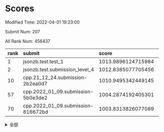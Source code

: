# Scores

Modified Time: 2022-04-01 19:23:00

Submit Num: 207

All Rank Num: 456437

| rank |               submit               |       score        |       sigma        | pk_num |
| :--- | :--------------------------------- | :----------------- | :----------------- | :----- |
| 1    | jsonzb.test.test_1                 | 1013.9896124715984 | 0.8393659151844577 | 8818   |
| 2    | jsonzb.test.submission_level_4     | 1012.8385077705456 | 0.8140353053251194 | 8820   |
| 10   | cpp.21_12_24.submission-2b2ea0d7   | 1010.9495342449145 | 0.7809197909260522 | 8817   |
| 57   | cpp.2022_01_09.submission-5b0e3de2 | 1004.2874192405301 | 0.7147485229986117 | 8823   |
| 70   | cpp.2022_01_09.submission-816672bd | 1003.8313826077089 | 0.719631583009895  | 8824   |


<details>
<summary>全部</summary>

| rank |                 submit                 |       score        |       sigma        | pk_num |
| :--- | :------------------------------------- | :----------------- | :----------------- | :----- |
| 1    | jsonzb.test.test_1                     | 1013.9896124715984 | 0.8393659151844577 | 8818   |
| 2    | jsonzb.test.submission_level_4         | 1012.8385077705456 | 0.8140353053251194 | 8820   |
| 3    | gobigger.level_3.submission_level_3_13 | 1011.9561312206728 | 0.7860860184191696 | 8815   |
| 4    | gobigger.level_3.submission_level_3_20 | 1011.4888204795249 | 0.7549501527670565 | 8820   |
| 5    | gobigger.level_3.submission_level_3_41 | 1011.341797823887  | 0.749954427968719  | 8823   |
| 6    | gobigger.level_3.submission_level_3_9  | 1011.2427972301612 | 0.7664527179054333 | 8820   |
| 7    | gobigger.level_3.submission_level_3_38 | 1011.1607172457145 | 0.7548298079423283 | 8816   |
| 8    | gobigger.level_3.submission_level_3_1  | 1010.964143090966  | 0.7968791166037281 | 8820   |
| 9    | gobigger.level_3.submission_level_3_25 | 1010.9584569455706 | 0.7555379148676736 | 8826   |
| 10   | cpp.21_12_24.submission-2b2ea0d7       | 1010.9495342449145 | 0.7809197909260522 | 8817   |
| 11   | gobigger.level_3.submission_level_3_16 | 1010.9078873896837 | 0.7792354128578413 | 8819   |
| 12   | gobigger.level_3.submission_level_3_7  | 1010.8405031419042 | 0.7817725372434892 | 8823   |
| 13   | gobigger.level_3.submission_level_3_0  | 1010.7558371018172 | 0.7622765964534218 | 8820   |
| 14   | gobigger.level_3.submission_level_3_48 | 1010.586083652584  | 0.7665876225574245 | 8820   |
| 15   | gobigger.level_3.submission_level_3_26 | 1010.5421096572846 | 0.7875954046941579 | 8818   |
| 16   | gobigger.level_3.submission_level_3_11 | 1010.430737878148  | 0.7528176931866687 | 8821   |
| 17   | gobigger.level_3.submission_level_3_2  | 1010.391730837986  | 0.7545939083922371 | 8819   |
| 18   | gobigger.level_3.submission_level_3_39 | 1010.3694981553151 | 0.7536540615718149 | 8821   |
| 19   | gobigger.level_3.submission_level_3_30 | 1010.314059799604  | 0.7461880332442439 | 8818   |
| 20   | gobigger.level_3.submission_level_3_15 | 1010.3039316564297 | 0.7470438877442307 | 8820   |
| 21   | gobigger.level_3.submission_level_3_29 | 1010.288559223438  | 0.7601814416542034 | 8818   |
| 22   | gobigger.level_3.submission_level_3_5  | 1010.2712070301119 | 0.7527164927091233 | 8819   |
| 23   | gobigger.level_3.submission_level_3_31 | 1010.2627632159591 | 0.7760186793068862 | 8822   |
| 24   | gobigger.level_3.submission_level_3_47 | 1010.1994429188794 | 0.7598896010184626 | 8821   |
| 25   | gobigger.level_3.submission_level_3_36 | 1010.1681603188106 | 0.7890335847537078 | 8815   |
| 26   | gobigger.level_3.submission_level_3_4  | 1010.0916058408748 | 0.7379890403713535 | 8822   |
| 27   | gobigger.level_3.submission_level_3_32 | 1010.0778882329665 | 0.7508316489857466 | 8820   |
| 28   | gobigger.level_3.submission_level_3_14 | 1010.0562025035971 | 0.7250832573429729 | 8818   |
| 29   | gobigger.level_3.submission_level_3_28 | 1010.0551740582098 | 0.760168885387642  | 8821   |
| 30   | gobigger.level_3.submission_level_3_27 | 1010.0446353453307 | 0.7506093707920143 | 8815   |
| 31   | gobigger.level_3.submission_level_3_23 | 1010.0289454091221 | 0.742547575801821  | 8820   |
| 32   | gobigger.level_3.submission_level_3_12 | 1010.0245496694309 | 0.7702174885716706 | 8821   |
| 33   | gobigger.level_3.submission_level_3_37 | 1009.9762499001303 | 0.7676971653023537 | 8819   |
| 34   | gobigger.level_3.submission_level_3_45 | 1009.9438045184451 | 0.7608280712006497 | 8823   |
| 35   | gobigger.level_3.submission_level_3_19 | 1009.9153058296181 | 0.749334031865854  | 8820   |
| 36   | gobigger.level_3.submission_level_3_35 | 1009.7765032829692 | 0.7370544646683478 | 8822   |
| 37   | gobigger.level_3.submission_level_3_8  | 1009.6639126686449 | 0.7251677692106704 | 8820   |
| 38   | gobigger.level_3.submission_level_3_10 | 1009.5989908559842 | 0.751358585731487  | 8820   |
| 39   | gobigger.level_3.submission_level_3_44 | 1009.5645547123588 | 0.7563316258559357 | 8815   |
| 40   | gobigger.level_3.submission_level_3_17 | 1009.5038971997542 | 0.7649569381288833 | 8817   |
| 41   | gobigger.level_3.submission_level_3_49 | 1009.4231584347292 | 0.7500175062155564 | 8818   |
| 42   | gobigger.level_3.submission_level_3_34 | 1009.4086994926532 | 0.7529277908317499 | 8822   |
| 43   | gobigger.level_3.submission_level_3_6  | 1009.4041508543437 | 0.7628194737673144 | 8821   |
| 44   | gobigger.level_3.submission_level_3_22 | 1009.3604829647818 | 0.7560257750786163 | 8823   |
| 45   | gobigger.level_3.submission_level_3_46 | 1009.3234235483244 | 0.7532152305002822 | 8818   |
| 46   | gobigger.level_3.submission_level_3_3  | 1009.2215612908896 | 0.7585504611082666 | 8820   |
| 47   | gobigger.level_3.submission_level_3_24 | 1009.1836112688835 | 0.7458644858029936 | 8822   |
| 48   | gobigger.level_3.submission_level_3_21 | 1009.06106528447   | 0.7370961417051383 | 8821   |
| 49   | gobigger.level_3.submission_level_3_40 | 1009.0595820452946 | 0.7520792272547997 | 8823   |
| 50   | gobigger.level_3.submission_level_3_33 | 1008.8617649225614 | 0.7434538698221399 | 8819   |
| 51   | gobigger.level_3.submission_level_3_18 | 1008.7765792763092 | 0.7662843841569666 | 8824   |
| 52   | gobigger.level_3.submission_level_3_43 | 1008.6481770378207 | 0.7597527226242331 | 8824   |
| 53   | gobigger.level_3.submission_level_3_42 | 1007.7648209939208 | 0.7318926133335395 | 8823   |
| 54   | gobigger.level_1.submission_level_1_41 | 1005.1366891816099 | 0.7262645258306973 | 8823   |
| 55   | gobigger.level_1.submission_level_1_28 | 1005.0922850912798 | 0.7190726350505944 | 8822   |
| 56   | gobigger.level_1.submission_level_1_47 | 1004.2925112716508 | 0.7223445106362537 | 8818   |
| 57   | cpp.2022_01_09.submission-5b0e3de2     | 1004.2874192405301 | 0.7147485229986117 | 8823   |
| 58   | gobigger.level_1.submission_level_1_43 | 1004.1950634523927 | 0.722530395947692  | 8821   |
| 59   | gobigger.level_1.submission_level_1_24 | 1004.1826695988125 | 0.7102112257705274 | 8823   |
| 60   | gobigger.level_1.submission_level_1_22 | 1004.0756799923129 | 0.7272322466524735 | 8819   |
| 61   | gobigger.level_1.submission_level_1_0  | 1004.0697011282405 | 0.7161786454405025 | 8821   |
| 62   | gobigger.level_1.submission_level_1_34 | 1004.0439043049776 | 0.7015769020842982 | 8818   |
| 63   | gobigger.level_1.submission_level_1_32 | 1004.037223153389  | 0.7164873532346469 | 8822   |
| 64   | gobigger.level_1.submission_level_1_33 | 1004.0354924194861 | 0.7179485884260307 | 8823   |
| 65   | gobigger.level_1.submission_level_1_16 | 1004.0142337523391 | 0.7085937563949872 | 8817   |
| 66   | gobigger.level_1.submission_level_1_30 | 1003.9127115712604 | 0.717494617692876  | 8820   |
| 67   | gobigger.level_1.submission_level_1_46 | 1003.8949133034668 | 0.7100406286194736 | 8818   |
| 68   | gobigger.level_1.submission_level_1_36 | 1003.8893467109108 | 0.7142074929898105 | 8819   |
| 69   | gobigger.level_1.submission_level_1_1  | 1003.8537482445714 | 0.7221142026171414 | 8821   |
| 70   | cpp.2022_01_09.submission-816672bd     | 1003.8313826077089 | 0.719631583009895  | 8824   |
| 71   | gobigger.level_1.submission_level_1_6  | 1003.7935849357699 | 0.7162093966839362 | 8819   |
| 72   | gobigger.level_1.submission_level_1_26 | 1003.742220998027  | 0.7198407082945781 | 8822   |
| 73   | gobigger.level_1.submission_level_1_3  | 1003.6536994950957 | 0.7183543966453267 | 8826   |
| 74   | gobigger.level_1.submission_level_1_35 | 1003.5766163156271 | 0.7179187225217337 | 8821   |
| 75   | gobigger.level_1.submission_level_1_20 | 1003.4783558526311 | 0.7151165567886641 | 8819   |
| 76   | gobigger.level_1.submission_level_1_5  | 1003.4769287139802 | 0.7100140019769879 | 8822   |
| 77   | gobigger.level_1.submission_level_1_18 | 1003.4655228939487 | 0.7133750036734652 | 8819   |
| 78   | gobigger.level_1.submission_level_1_8  | 1003.4566297757655 | 0.7215546418222649 | 8824   |
| 79   | gobigger.level_1.submission_level_1_42 | 1003.4237883564128 | 0.7166160353613478 | 8823   |
| 80   | gobigger.level_1.submission_level_1_9  | 1003.3861443857705 | 0.7223502292648089 | 8818   |
| 81   | gobigger.level_1.submission_level_1_25 | 1003.3857396359502 | 0.7178317627228504 | 8815   |
| 82   | gobigger.level_1.submission_level_1_27 | 1003.3725479214814 | 0.7185439510489933 | 8820   |
| 83   | gobigger.level_1.submission_level_1_49 | 1003.3721303009451 | 0.712601676035471  | 8822   |
| 84   | gobigger.level_1.submission_level_1_13 | 1003.3530777375843 | 0.7111771467273857 | 8817   |
| 85   | gobigger.level_1.submission_level_1_29 | 1003.3423664384251 | 0.7077862462850867 | 8822   |
| 86   | gobigger.level_1.submission_level_1_15 | 1003.3031963657962 | 0.7213064923317231 | 8821   |
| 87   | gobigger.level_1.submission_level_1_38 | 1003.2560606039656 | 0.7162685759633084 | 8823   |
| 88   | gobigger.level_1.submission_level_1_39 | 1003.2102973861329 | 0.7213796755292956 | 8820   |
| 89   | gobigger.level_1.submission_level_1_21 | 1003.1801480090113 | 0.7087480209867083 | 8820   |
| 90   | gobigger.level_1.submission_level_1_11 | 1003.1780031887189 | 0.7192922706221626 | 8820   |
| 91   | gobigger.level_1.submission_level_1_31 | 1003.1561080569901 | 0.7120412732920801 | 8820   |
| 92   | gobigger.level_1.submission_level_1_44 | 1003.1282526686874 | 0.7210232812191556 | 8817   |
| 93   | gobigger.level_1.submission_level_1_2  | 1003.0770013064742 | 0.7187064087271413 | 8819   |
| 94   | gobigger.level_1.submission_level_1_45 | 1003.0095919715649 | 0.7136000149030588 | 8821   |
| 95   | gobigger.level_1.submission_level_1_7  | 1002.9204992261307 | 0.7131366629724519 | 8823   |
| 96   | gobigger.level_1.submission_level_1_12 | 1002.8899971692456 | 0.7144269501305285 | 8826   |
| 97   | gobigger.level_1.submission_level_1_17 | 1002.702661109623  | 0.7144337233739924 | 8820   |
| 98   | gobigger.level_1.submission_level_1_37 | 1002.7008237972434 | 0.7147847245103335 | 8817   |
| 99   | gobigger.level_1.submission_level_1_23 | 1002.6890836901371 | 0.7109059175268793 | 8822   |
| 100  | gobigger.level_1.submission_level_1_14 | 1002.4724536871262 | 0.7123422335731465 | 8816   |
| 101  | gobigger.level_1.submission_level_1_48 | 1002.4514086443507 | 0.7067571930876272 | 8819   |
| 102  | gobigger.level_1.submission_level_1_4  | 1002.423570023409  | 0.7148332167555942 | 8819   |
| 103  | gobigger.level_1.submission_level_1_40 | 1002.3866281201081 | 0.7134682777512323 | 8824   |
| 104  | gobigger.level_1.submission_level_1_19 | 1002.3484869366367 | 0.7181312931715901 | 8819   |
| 105  | gobigger.level_1.submission_level_1_10 | 1002.0054497333304 | 0.7114276335616311 | 8820   |
| 106  | gobigger.random.submission_random_48   | 997.6417366515186  | 0.7042631666588971 | 8822   |
| 107  | gobigger.random.submission_random_42   | 997.5378438373132  | 0.7121283314177574 | 8821   |
| 108  | gobigger.random.submission_random_39   | 997.2583012552602  | 0.7163321238649799 | 8817   |
| 109  | gobigger.random.submission_random_7    | 997.184773860546   | 0.7245305140990153 | 8821   |
| 110  | gobigger.random.submission_random_35   | 996.9933433428354  | 0.6994259004697511 | 8822   |
| 111  | gobigger.random.submission_random_49   | 996.9259555417271  | 0.6967176097796948 | 8819   |
| 112  | gobigger.random.submission_random_13   | 996.8894801502418  | 0.7153926849958748 | 8816   |
| 113  | gobigger.random.submission_random_11   | 996.7465014757009  | 0.708697225903814  | 8820   |
| 114  | gobigger.random.submission_random_32   | 996.5939598904768  | 0.7108823247713597 | 8817   |
| 115  | gobigger.random.submission_random_30   | 996.5744125231777  | 0.706817182227282  | 8819   |
| 116  | gobigger.random.submission_random_12   | 996.5215790532092  | 0.7241666993505032 | 8819   |
| 117  | gobigger.random.submission_random_31   | 996.4522965187921  | 0.7055942467013507 | 8823   |
| 118  | gobigger.random.submission_random_29   | 996.4296687523996  | 0.7123711658414159 | 8821   |
| 119  | gobigger.random.submission_random_40   | 996.4114857907545  | 0.7220700476051718 | 8822   |
| 120  | gobigger.random.submission_random_26   | 996.4036336083309  | 0.7084157929661996 | 8824   |
| 121  | gobigger.random.submission_random_2    | 996.3281059468385  | 0.7242980289198673 | 8821   |
| 122  | gobigger.random.submission_random_0    | 996.2956258574494  | 0.7161679129838442 | 8814   |
| 123  | gobigger.random.submission_random_45   | 996.2731483655615  | 0.7153875878243242 | 8821   |
| 124  | gobigger.random.submission_random_21   | 996.2533954727453  | 0.7179970299759331 | 8822   |
| 125  | gobigger.random.submission_random_28   | 996.2396497349226  | 0.708514935472629  | 8820   |
| 126  | gobigger.random.submission_random_20   | 996.2338549865744  | 0.710352303988549  | 8822   |
| 127  | gobigger.random.submission_random_1    | 996.1937582847497  | 0.7123051949855124 | 8818   |
| 128  | gobigger.random.submission_random_6    | 996.1870663839197  | 0.7077179674449188 | 8825   |
| 129  | gobigger.random.submission_random_36   | 996.1758058946266  | 0.7137700616796346 | 8819   |
| 130  | gobigger.random.submission_random_25   | 996.1709392710598  | 0.7106305357113107 | 8824   |
| 131  | gobigger.random.submission_random_43   | 996.1667642311857  | 0.714751243063981  | 8821   |
| 132  | gobigger.random.submission_random_10   | 996.1425477797238  | 0.7339787939548    | 8820   |
| 133  | gobigger.random.submission_random_22   | 996.0321266853566  | 0.699829460992159  | 8816   |
| 134  | gobigger.random.submission_random_9    | 996.0185924250283  | 0.7194991142006787 | 8821   |
| 135  | gobigger.random.submission_random_3    | 995.9856901574128  | 0.7059468014073107 | 8822   |
| 136  | gobigger.random.submission_random_19   | 995.97358860333    | 0.7171291186563384 | 8821   |
| 137  | gobigger.random.submission_random_44   | 995.8991126646653  | 0.7292512358149827 | 8819   |
| 138  | gobigger.random.submission_random_47   | 995.8809544505352  | 0.7053215628691382 | 8822   |
| 139  | gobigger.random.submission_random_16   | 995.8762941269215  | 0.7146750502729046 | 8825   |
| 140  | gobigger.random.submission_random_15   | 995.7972608801998  | 0.7168472182198649 | 8819   |
| 141  | gobigger.random.submission_random_27   | 995.737104589596   | 0.7075686581428045 | 8822   |
| 142  | gobigger.random.submission_random_38   | 995.6880171793413  | 0.7100780665233181 | 8818   |
| 143  | gobigger.random.submission_random_8    | 995.625227252052   | 0.7194726549830848 | 8818   |
| 144  | gobigger.random.submission_random_17   | 995.5672318461322  | 0.7078618712886869 | 8814   |
| 145  | gobigger.random.submission_random_5    | 995.5472633508662  | 0.7273472400921657 | 8821   |
| 146  | gobigger.random.submission_random_23   | 995.4971225426015  | 0.7095252927581427 | 8819   |
| 147  | gobigger.random.submission_random_18   | 995.4736126342868  | 0.7173177386390245 | 8818   |
| 148  | gobigger.random.submission_random_37   | 995.3889158399024  | 0.7200976667993906 | 8816   |
| 149  | gobigger.random.submission_random_4    | 995.3414506766976  | 0.7018184935420355 | 8818   |
| 150  | gobigger.random.submission_random_46   | 995.3109454495086  | 0.711642888982995  | 8815   |
| 151  | gobigger.level_2.submission_level_2_47 | 995.2959604640876  | 0.7340821002618801 | 8818   |
| 152  | gobigger.random.submission_random_34   | 995.2580829282774  | 0.7195053344867706 | 8820   |
| 153  | gobigger.random.submission_random_33   | 995.0484938935308  | 0.7134231702685553 | 8819   |
| 154  | gobigger.random.submission_random_24   | 994.9281776865447  | 0.7060760102498579 | 8817   |
| 155  | gobigger.level_2.submission_level_2_6  | 994.8481716998318  | 0.7318175153574453 | 8818   |
| 156  | gobigger.random.submission_random_14   | 994.828045950932   | 0.7177920502928349 | 8821   |
| 157  | gobigger.random.submission_random_41   | 994.5581745758599  | 0.717611726967435  | 8821   |
| 158  | gobigger.level_2.submission_level_2_31 | 993.7382013039244  | 0.7248781193146726 | 8817   |
| 159  | gobigger.level_2.submission_level_2_11 | 993.2091650408004  | 0.7420178711940699 | 8821   |
| 160  | gobigger.level_2.submission_level_2_48 | 993.180671580765   | 0.7380619550401836 | 8815   |
| 161  | gobigger.level_2.submission_level_2_38 | 992.8895419003688  | 0.7300168242179226 | 8822   |
| 162  | gobigger.level_2.submission_level_2_44 | 992.7691335602054  | 0.7368191333498645 | 8815   |
| 163  | gobigger.level_2.submission_level_2_29 | 992.710464560461   | 0.7430378798356551 | 8820   |
| 164  | gobigger.level_2.submission_level_2_25 | 992.6557567243293  | 0.7486619317343759 | 8819   |
| 165  | gobigger.level_2.submission_level_2_27 | 992.6063182940537  | 0.7492701241951966 | 8823   |
| 166  | gobigger.level_2.submission_level_2_39 | 992.575873284874   | 0.7298670018042895 | 8816   |
| 167  | gobigger.level_2.submission_level_2_35 | 992.5509426958522  | 0.7455734903310833 | 8819   |
| 168  | gobigger.level_2.submission_level_2_36 | 992.5073374289441  | 0.7422911703199597 | 8821   |
| 169  | gobigger.level_2.submission_level_2_33 | 992.4891017785261  | 0.7319283786531271 | 8822   |
| 170  | gobigger.level_2.submission_level_2_42 | 992.4380122176557  | 0.7430364298096693 | 8824   |
| 171  | gobigger.level_2.submission_level_2_8  | 992.4256514679312  | 0.7238632475242406 | 8823   |
| 172  | gobigger.level_2.submission_level_2_24 | 992.3321637921842  | 0.727094328059101  | 8819   |
| 173  | gobigger.level_2.submission_level_2_10 | 992.2855840339962  | 0.762022736716562  | 8817   |
| 174  | gobigger.level_2.submission_level_2_7  | 992.2811037707067  | 0.7356659154975811 | 8826   |
| 175  | gobigger.level_2.submission_level_2_43 | 992.105563565887   | 0.7374882194620226 | 8815   |
| 176  | gobigger.level_2.submission_level_2_12 | 992.0202133768845  | 0.7388529443719692 | 8817   |
| 177  | gobigger.level_2.submission_level_2_18 | 992.0051328382347  | 0.7354308612240968 | 8821   |
| 178  | gobigger.level_2.submission_level_2_20 | 991.9853266002277  | 0.7472600059938365 | 8817   |
| 179  | gobigger.level_2.submission_level_2_1  | 991.9545314563351  | 0.7512680845004103 | 8819   |
| 180  | gobigger.level_2.submission_level_2_34 | 991.9306765061144  | 0.758469870908407  | 8820   |
| 181  | gobigger.level_2.submission_level_2_17 | 991.9253794414038  | 0.7404899347418367 | 8822   |
| 182  | gobigger.level_2.submission_level_2_30 | 991.8870485558823  | 0.7573895344828124 | 8823   |
| 183  | gobigger.level_2.submission_level_2_14 | 991.8647445886983  | 0.7471633430932424 | 8820   |
| 184  | gobigger.level_2.submission_level_2_3  | 991.8410312637155  | 0.7335525205327175 | 8821   |
| 185  | gobigger.level_2.submission_level_2_2  | 991.8158711406866  | 0.7449791655619818 | 8818   |
| 186  | gobigger.level_2.submission_level_2_19 | 991.7301659381847  | 0.7520816853100182 | 8819   |
| 187  | gobigger.level_2.submission_level_2_40 | 991.705931458682   | 0.73961785769454   | 8818   |
| 188  | gobigger.level_2.submission_level_2_46 | 991.5064580013683  | 0.7581065570879907 | 8820   |
| 189  | gobigger.level_2.submission_level_2_28 | 991.4802386638195  | 0.7485521764659127 | 8822   |
| 190  | gobigger.level_2.submission_level_2_21 | 991.4482661052328  | 0.743196687230484  | 8815   |
| 191  | gobigger.level_2.submission_level_2_15 | 991.4166811228039  | 0.7478349821861503 | 8823   |
| 192  | gobigger.level_2.submission_level_2_4  | 991.3806465475383  | 0.7759360654596267 | 8818   |
| 193  | gobigger.level_2.submission_level_2_16 | 991.3395303581223  | 0.765361973823361  | 8819   |
| 194  | gobigger.level_2.submission_level_2_5  | 991.2721779211516  | 0.7474990462895003 | 8820   |
| 195  | gobigger.level_2.submission_level_2_23 | 991.2505659349687  | 0.740689031854171  | 8822   |
| 196  | gobigger.level_2.submission_level_2_45 | 991.2306595585592  | 0.752188488188077  | 8821   |
| 197  | gobigger.level_2.submission_level_2_41 | 991.0375053928069  | 0.7572134927710502 | 8816   |
| 198  | gobigger.level_2.submission_level_2_37 | 991.0270199412338  | 0.7695717853342533 | 8823   |
| 199  | gobigger.level_2.submission_level_2_32 | 990.8849922890382  | 0.7587882334622922 | 8823   |
| 200  | gobigger.level_2.submission_level_2_22 | 990.559164489128   | 0.7455654631727193 | 8822   |
| 201  | gobigger.level_2.submission_level_2_13 | 990.5403277983092  | 0.7530358696275705 | 8822   |
| 202  | gobigger.level_2.submission_level_2_26 | 990.4101157279356  | 0.772073307349945  | 8821   |
| 203  | gobigger.level_2.submission_level_2_9  | 990.0493813590955  | 0.7835373815766342 | 8824   |
| 204  | gobigger.level_2.submission_level_2_0  | 989.9664999303658  | 0.7723048862805773 | 8817   |
| 205  | gobigger.level_2.submission_level_2_49 | 989.096755516254   | 0.7944224568636727 | 8816   |
| 206  | gobigger.none.submission_none_0        | 976.049738632716   | 1.406244106755107  | 8819   |
| 207  | gobigger.none.submission_none_1        | 974.6135427150035  | 1.7013001178689666 | 8824   |

</details>